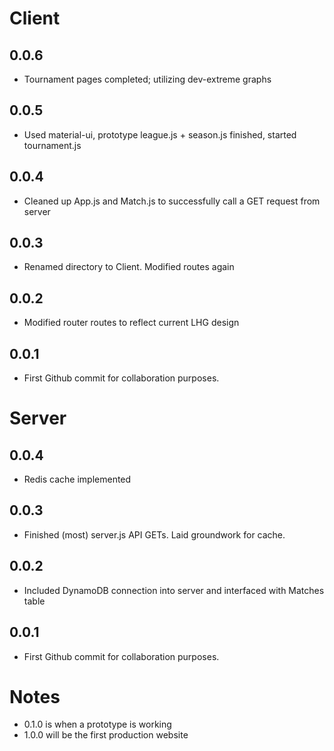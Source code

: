 # Client

## 0.0.6
* Tournament pages completed; utilizing dev-extreme graphs

## 0.0.5
* Used material-ui, prototype league.js + season.js finished, started tournament.js

## 0.0.4
* Cleaned up App.js and Match.js to successfully call a GET request from server

## 0.0.3
* Renamed directory to Client. Modified routes again

## 0.0.2
* Modified router routes to reflect current LHG design

## 0.0.1
* First Github commit for collaboration purposes.

# Server

## 0.0.4
* Redis cache implemented

## 0.0.3
* Finished (most) server.js API GETs. Laid groundwork for cache.

## 0.0.2
* Included DynamoDB connection into server and interfaced with Matches table

## 0.0.1
* First Github commit for collaboration purposes.

# Notes

* 0.1.0 is when a prototype is working
* 1.0.0 will be the first production website